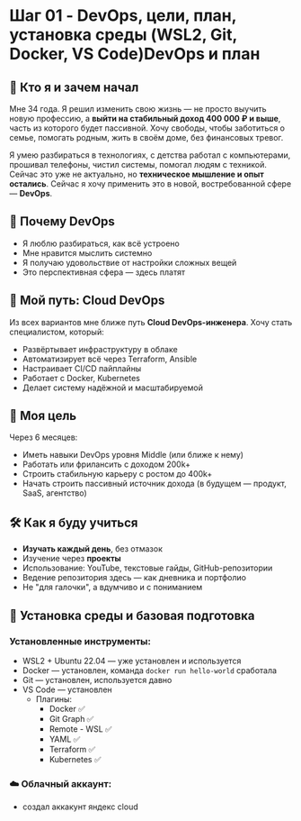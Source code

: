 # Шаг 01 - DevOps, цели, план, установка среды (WSL2, Git, Docker, VS Code)DevOps и план

## 🚀 Кто я и зачем начал

Мне 34 года. Я решил изменить свою жизнь — не просто выучить новую профессию, а **выйти на стабильный доход 400 000 ₽ и выше**, часть из которого будет пассивной. Хочу свободы, чтобы заботиться о семье, помогать родным, жить в своём доме, без финансовых тревог.

Я умею разбираться в технологиях, с детства работал с компьютерами, прошивал телефоны, чистил системы, помогал людям с техникой. Сейчас это уже не актуально, но **техническое мышление и опыт остались**. Сейчас я хочу применить это в новой, востребованной сфере — **DevOps**.

## 💼 Почему DevOps

* Я люблю разбираться, как всё устроено
* Мне нравится мыслить системно
* Я получаю удовольствие от настройки сложных вещей
* Это перспективная сфера — здесь платят

## 🧱 Мой путь: Cloud DevOps

Из всех вариантов мне ближе путь **Cloud DevOps-инженера**. Хочу стать специалистом, который:

* Развёртывает инфраструктуру в облаке
* Автоматизирует всё через Terraform, Ansible
* Настраивает CI/CD пайплайны
* Работает с Docker, Kubernetes
* Делает систему надёжной и масштабируемой

## 🎯 Моя цель

Через 6 месяцев:

* Иметь навыки DevOps уровня Middle (или ближе к нему)
* Работать или фрилансить с доходом 200k+
* Строить стабильную карьеру с ростом до 400k+
* Начать строить пассивный источник дохода (в будущем — продукт, SaaS, агентство)

## 🛠️ Как я буду учиться

* **Изучать каждый день**, без отмазок
* Изучение через **проекты**
* Использование: YouTube, текстовые гайды, GitHub-репозитории
* Ведение репозитория здесь — как дневника и портфолио
* Не "для галочки", а вдумчиво и с пониманием

## 📌 Установка среды и базовая подготовка

### Установленные инструменты:

* WSL2 + Ubuntu 22.04 — уже установлен и используется
* Docker — установлен, команда `docker run hello-world` сработала
* Git — установлен, используется давно
* VS Code — установлен
  * Плагины:
    * Docker ✅
    * Git Graph ✅
    * Remote - WSL ✅
    * YAML ✅
    * Terraform ✅
    * Kubernetes ✅


### ☁️ Облачный аккаунт:

* создал аккакунт яндекс cloud
